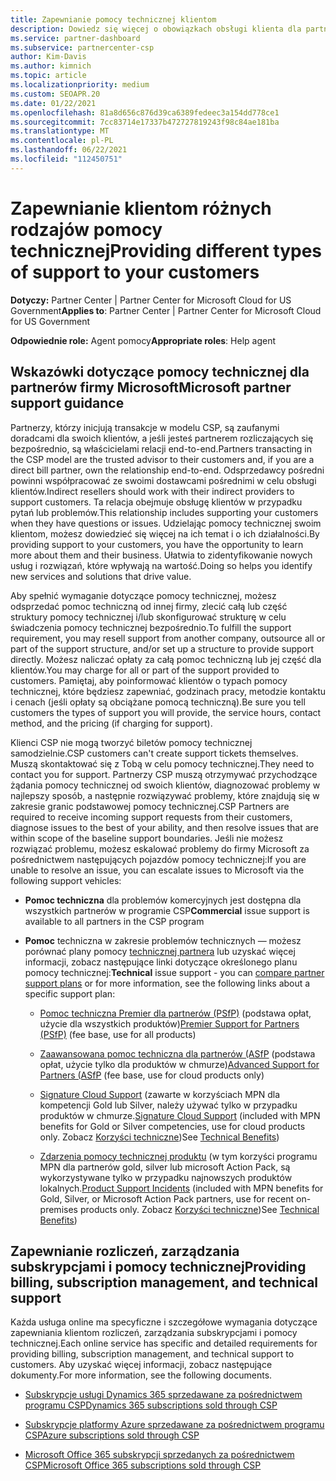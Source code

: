 ```yaml
---
title: Zapewnianie pomocy technicznej klientom
description: Dowiedz się więcej o obowiązkach obsługi klienta dla partnerów w programie CSP. Obejmuje pomoc techniczną w zakresie rozliczeń, zarządzania subskrypcjami i problemów technicznych.
ms.service: partner-dashboard
ms.subservice: partnercenter-csp
author: Kim-Davis
ms.author: kimnich
ms.topic: article
ms.localizationpriority: medium
ms.custom: SEOAPR.20
ms.date: 01/22/2021
ms.openlocfilehash: 81a8d656c876d39ca6389fedeec3a154dd778ce1
ms.sourcegitcommit: 7cc83714e17337b472727819243f98c84ae181ba
ms.translationtype: MT
ms.contentlocale: pl-PL
ms.lasthandoff: 06/22/2021
ms.locfileid: "112450751"
---
```

# <a name="providing-different-types-of-support-to-your-customers"></a><span data-ttu-id="d4a52-104">Zapewnianie klientom różnych rodzajów pomocy technicznej</span><span class="sxs-lookup"><span data-stu-id="d4a52-104">Providing different types of support to your customers</span></span>

<span data-ttu-id="d4a52-105">**Dotyczy:** Partner Center | Partner Center for Microsoft Cloud for US Government</span><span class="sxs-lookup"><span data-stu-id="d4a52-105">**Applies to**: Partner Center | Partner Center for Microsoft Cloud for US Government</span></span>

<span data-ttu-id="d4a52-106">**Odpowiednie role:** Agent pomocy</span><span class="sxs-lookup"><span data-stu-id="d4a52-106">**Appropriate roles**: Help agent</span></span>

## <a name="microsoft-partner-support-guidance"></a><span data-ttu-id="d4a52-107">Wskazówki dotyczące pomocy technicznej dla partnerów firmy Microsoft</span><span class="sxs-lookup"><span data-stu-id="d4a52-107">Microsoft partner support guidance</span></span>

<span data-ttu-id="d4a52-108">Partnerzy, którzy inicjują transakcje w modelu CSP, są zaufanymi doradcami dla swoich klientów, a jeśli jesteś partnerem rozliczających się bezpośrednio, są właścicielami relacji end-to-end.</span><span class="sxs-lookup"><span data-stu-id="d4a52-108">Partners transacting in the CSP model are the trusted advisor to their customers and, if you are a direct bill partner, own the relationship end-to-end.</span></span> <span data-ttu-id="d4a52-109">Odsprzedawcy pośredni powinni współpracować ze swoimi dostawcami pośrednimi w celu obsługi klientów.</span><span class="sxs-lookup"><span data-stu-id="d4a52-109">Indirect resellers should work with their indirect providers to support customers.</span></span> <span data-ttu-id="d4a52-110">Ta relacja obejmuje obsługę klientów w przypadku pytań lub problemów.</span><span class="sxs-lookup"><span data-stu-id="d4a52-110">This relationship includes supporting your customers when they have questions or issues.</span></span> <span data-ttu-id="d4a52-111">Udzielając pomocy technicznej swoim klientom, możesz dowiedzieć się więcej na ich temat i o ich działalności.</span><span class="sxs-lookup"><span data-stu-id="d4a52-111">By providing support to your customers, you have the opportunity to learn more about them and their business.</span></span> <span data-ttu-id="d4a52-112">Ułatwia to zidentyfikowanie nowych usług i rozwiązań, które wpływają na wartość.</span><span class="sxs-lookup"><span data-stu-id="d4a52-112">Doing so helps you identify new services and solutions that drive value.</span></span>

<span data-ttu-id="d4a52-113">Aby spełnić wymaganie dotyczące pomocy technicznej, możesz odsprzedać pomoc techniczną od innej firmy, zlecić całą lub część struktury pomocy technicznej i/lub skonfigurować strukturę w celu świadczenia pomocy technicznej bezpośrednio.</span><span class="sxs-lookup"><span data-stu-id="d4a52-113">To fulfill the support requirement, you may resell support from another company, outsource all or part of the support structure, and/or set up a structure to provide support directly.</span></span> <span data-ttu-id="d4a52-114">Możesz naliczać opłaty za całą pomoc techniczną lub jej część dla klientów.</span><span class="sxs-lookup"><span data-stu-id="d4a52-114">You may charge for all or part of the support provided to customers.</span></span> <span data-ttu-id="d4a52-115">Pamiętaj, aby poinformować klientów o typach pomocy technicznej, które będziesz zapewniać, godzinach pracy, metodzie kontaktu i cenach (jeśli opłaty są obciążane pomocą techniczną).</span><span class="sxs-lookup"><span data-stu-id="d4a52-115">Be sure you tell customers the types of support you will provide, the service hours, contact method, and the pricing (if charging for support).</span></span>

<span data-ttu-id="d4a52-116">Klienci CSP nie mogą tworzyć biletów pomocy technicznej samodzielnie.</span><span class="sxs-lookup"><span data-stu-id="d4a52-116">CSP customers can't create support tickets themselves.</span></span> <span data-ttu-id="d4a52-117">Muszą skontaktować się z Tobą w celu pomocy technicznej.</span><span class="sxs-lookup"><span data-stu-id="d4a52-117">They need to contact you for support.</span></span> <span data-ttu-id="d4a52-118">Partnerzy CSP muszą otrzymywać przychodzące żądania pomocy technicznej od swoich klientów, diagnozować problemy w najlepszy sposób, a następnie rozwiązywać problemy, które znajdują się w zakresie granic podstawowej pomocy technicznej.</span><span class="sxs-lookup"><span data-stu-id="d4a52-118">CSP Partners are required to receive incoming support requests from their customers, diagnose issues to the best of your ability, and then resolve issues that are within scope of the baseline support boundaries.</span></span> <span data-ttu-id="d4a52-119">Jeśli nie możesz rozwiązać problemu, możesz eskalować problemy do firmy Microsoft za pośrednictwem następujących pojazdów pomocy technicznej:</span><span class="sxs-lookup"><span data-stu-id="d4a52-119">If you are unable to resolve an issue, you can escalate issues to Microsoft via the following support vehicles:</span></span>

- <span data-ttu-id="d4a52-120">**Pomoc techniczna** dla problemów komercyjnych jest dostępna dla wszystkich partnerów w programie CSP</span><span class="sxs-lookup"><span data-stu-id="d4a52-120">**Commercial** issue support is available to all partners in the CSP program</span></span>

- <span data-ttu-id="d4a52-121">**Pomoc** techniczna w zakresie problemów technicznych — możesz porównać plany pomocy [technicznej partnera](https://partner.microsoft.com/support/partnersupport) lub uzyskać więcej informacji, zobacz następujące linki dotyczące określonego planu pomocy technicznej:</span><span class="sxs-lookup"><span data-stu-id="d4a52-121">**Technical** issue support - you can [compare partner support plans](https://partner.microsoft.com/support/partnersupport) or for more information, see the following links  about a specific support plan:</span></span>

  - <span data-ttu-id="d4a52-122">[Pomoc techniczna Premier dla partnerów (PSfP)](https://partner.microsoft.com/support/microsoft-services-premier-support) (podstawa opłat, użycie dla wszystkich produktów)</span><span class="sxs-lookup"><span data-stu-id="d4a52-122">[Premier Support for Partners (PSfP)](https://partner.microsoft.com/support/microsoft-services-premier-support) (fee base, use for all products)</span></span>

  - <span data-ttu-id="d4a52-123">[Zaawansowana pomoc techniczna dla partnerów (ASfP](https://partner.microsoft.com/support/advanced-cloud-support) (podstawa opłat, użycie tylko dla produktów w chmurze)</span><span class="sxs-lookup"><span data-stu-id="d4a52-123">[Advanced Support for Partners (ASfP](https://partner.microsoft.com/support/advanced-cloud-support) (fee base, use for cloud products only)</span></span>

  - <span data-ttu-id="d4a52-124">[Signature Cloud Support](manage-your-partner-network-benefits.md) (zawarte w korzyściach MPN dla kompetencji Gold lub Silver, należy używać tylko w przypadku produktów w chmurze.</span><span class="sxs-lookup"><span data-stu-id="d4a52-124">[Signature Cloud Support](manage-your-partner-network-benefits.md) (included with MPN benefits for Gold or Silver competencies, use for cloud products only.</span></span> <span data-ttu-id="d4a52-125">Zobacz [Korzyści techniczne](mpn-benefits-technical-support.md))</span><span class="sxs-lookup"><span data-stu-id="d4a52-125">See [Technical Benefits](mpn-benefits-technical-support.md))</span></span>

  - <span data-ttu-id="d4a52-126">[Zdarzenia pomocy technicznej produktu](manage-your-partner-network-benefits.md) (w tym korzyści programu MPN dla partnerów gold, silver lub microsoft Action Pack, są wykorzystywane tylko w przypadku najnowszych produktów lokalnych.</span><span class="sxs-lookup"><span data-stu-id="d4a52-126">[Product Support Incidents](manage-your-partner-network-benefits.md) (included with MPN benefits for Gold, Silver, or Microsoft Action Pack partners, use for recent on-premises products only.</span></span> <span data-ttu-id="d4a52-127">Zobacz [Korzyści techniczne](mpn-benefits-technical-support.md))</span><span class="sxs-lookup"><span data-stu-id="d4a52-127">See [Technical Benefits](mpn-benefits-technical-support.md))</span></span>

## <a name="providing-billing-subscription-management-and-technical-support"></a><span data-ttu-id="d4a52-128">Zapewnianie rozliczeń, zarządzania subskrypcjami i pomocy technicznej</span><span class="sxs-lookup"><span data-stu-id="d4a52-128">Providing billing, subscription management, and technical support</span></span> 

<span data-ttu-id="d4a52-129">Każda usługa online ma specyficzne i szczegółowe wymagania dotyczące zapewniania klientom rozliczeń, zarządzania subskrypcjami i pomocy technicznej.</span><span class="sxs-lookup"><span data-stu-id="d4a52-129">Each online service has specific and detailed requirements for providing billing, subscription management, and technical support to customers.</span></span> <span data-ttu-id="d4a52-130">Aby uzyskać więcej informacji, zobacz następujące dokumenty.</span><span class="sxs-lookup"><span data-stu-id="d4a52-130">For more information, see the following documents.</span></span>

- [<span data-ttu-id="d4a52-131">Subskrypcje usługi Dynamics 365 sprzedawane za pośrednictwem programu CSP</span><span class="sxs-lookup"><span data-stu-id="d4a52-131">Dynamics 365 subscriptions sold through CSP</span></span>](https://www.microsoftpartnercommunity.com/t5/CSP/Microsoft-Partner-Support-Guidance/m-p/5262#M30)

- [<span data-ttu-id="d4a52-132">Subskrypcje platformy Azure sprzedawane za pośrednictwem programu CSP</span><span class="sxs-lookup"><span data-stu-id="d4a52-132">Azure subscriptions sold through CSP</span></span>](https://www.microsoftpartnercommunity.com/t5/CSP/Microsoft-Partner-Support-Guidance/m-p/5263#M31)

- [<span data-ttu-id="d4a52-133">Microsoft Office 365 subskrypcji sprzedanych za pośrednictwem CSP</span><span class="sxs-lookup"><span data-stu-id="d4a52-133">Microsoft Office 365 subscriptions sold through CSP</span></span>](https://www.microsoftpartnercommunity.com/t5/CSP/Microsoft-Partner-Support-Guidance/m-p/5264#M32)
